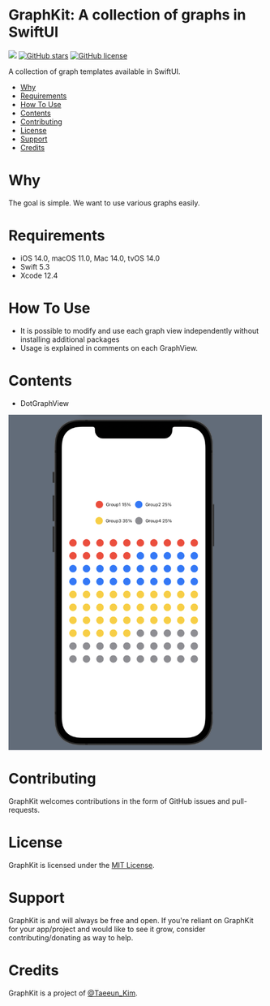 # GraphKit: A collection of graphs in SwiftUI

![](https://img.shields.io/badge/-Swift-orange) [![GitHub stars](https://img.shields.io/github/stars/Taeeun-Kim/GraphKit)](https://github.com/Taeeun-Kim/GraphKit/stargazers) [![GitHub license](https://img.shields.io/github/license/Taeeun-Kim/GraphKit)](https://github.com/Taeeun-Kim/GraphKit/blob/main/LICENSE)

A collection of graph templates available in SwiftUI.

- [Why](#why)
- [Requirements](#requirements)
- [How To Use](#howToUse)
- [Contents](#contents)
- [Contributing](#contributing)
- [License](#license)
- [Support](#support)
- [Credits](#credits)

# Why

The goal is simple.
We want to use various graphs easily.

# Requirements

- iOS 14.0, macOS 11.0, Mac 14.0, tvOS 14.0
- Swift 5.3
- Xcode 12.4

# How To Use

- It is possible to modify and use each graph view independently without installing additional packages
- Usage is explained in comments on each GraphView.

# Contents

- DotGraphView

<img align="center" alt="Swift" width="500px" src="img/DotView.png"/>

# Contributing

GraphKit welcomes contributions in the form of GitHub issues and pull-requests.

# License

GraphKit is licensed under the [MIT License](https://vmanot.mit-license.org).

# Support

GraphKit is and will always be free and open. If you're reliant on GraphKit for your app/project and would like to see it grow, consider contributing/donating as way to help.

# Credits

GraphKit is a project of [@Taeeun_Kim](https://github.com/Taeeun-Kim).
